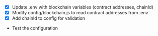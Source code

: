 - [x] Update .env with blockchain variables (contract addresses, chainId)
- [x] Modify config/blockchain.js to read contract addresses from .env
- [x] Add chainId to config for validation
- Test the configuration
